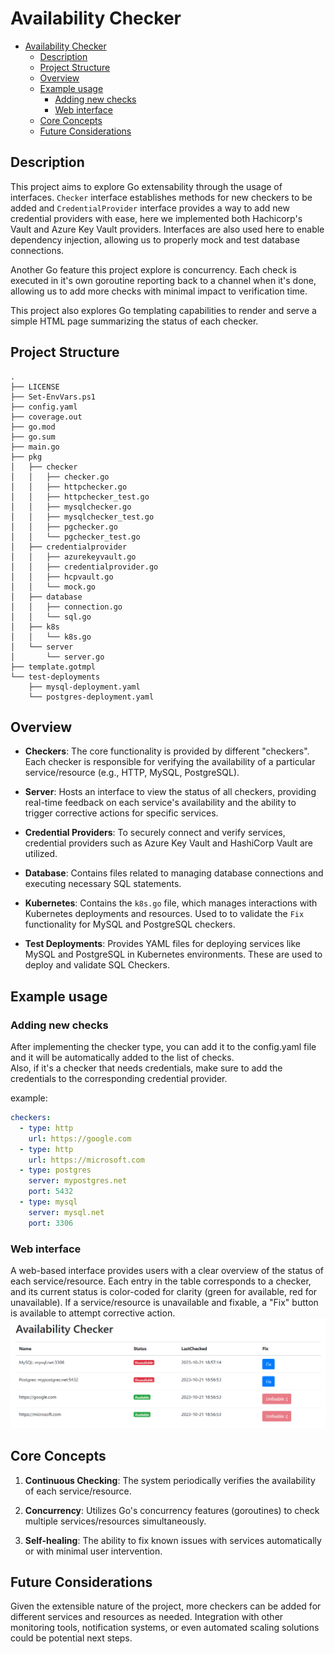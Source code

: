 # Availability Checker
- [Availability Checker](#availability-checker)
  - [Description](#description)
  - [Project Structure](#project-structure)
  - [Overview](#overview)
  - [Example usage](#example-usage)
    - [Adding new checks](#adding-new-checks)
    - [Web interface](#web-interface)
  - [Core Concepts](#core-concepts)
  - [Future Considerations](#future-considerations)

## Description
This project aims to explore Go extensability through the usage of interfaces. `Checker` interface establishes methods for new checkers to be added and `CredentialProvider` interface provides a way to add new credential providers with ease, here we implemented both Hachicorp's Vault and Azure Key Vault providers. Interfaces are also used here to enable dependency injection, allowing us to properly mock and test database connections.

Another Go feature this project explore is concurrency. Each check is executed in it's own goroutine reporting back to a channel when it's done, allowing us to add more checks with minimal impact to verification time.

This project also explores Go templating capabilities to render and serve a simple HTML page summarizing the status of each checker.

## Project Structure

```
.
├── LICENSE
├── Set-EnvVars.ps1
├── config.yaml
├── coverage.out
├── go.mod
├── go.sum
├── main.go
├── pkg
│   ├── checker
│   │   ├── checker.go
│   │   ├── httpchecker.go
│   │   ├── httpchecker_test.go
│   │   ├── mysqlchecker.go
│   │   ├── mysqlchecker_test.go
│   │   ├── pgchecker.go
│   │   └── pgchecker_test.go
│   ├── credentialprovider
│   │   ├── azurekeyvault.go
│   │   ├── credentialprovider.go
│   │   ├── hcpvault.go
│   │   └── mock.go
│   ├── database
│   │   ├── connection.go
│   │   └── sql.go
│   ├── k8s
│   │   └── k8s.go
│   └── server
│       └── server.go
├── template.gotmpl
└── test-deployments
    ├── mysql-deployment.yaml
    └── postgres-deployment.yaml
```

## Overview

- **Checkers**: The core functionality is provided by different "checkers". Each checker is responsible for verifying the availability of a particular service/resource (e.g., HTTP, MySQL, PostgreSQL).
  
- **Server**: Hosts an interface to view the status of all checkers, providing real-time feedback on each service's availability and the ability to trigger corrective actions for specific services.

- **Credential Providers**: To securely connect and verify services, credential providers such as Azure Key Vault and HashiCorp Vault are utilized.

- **Database**: Contains files related to managing database connections and executing necessary SQL statements.

- **Kubernetes**: Contains the `k8s.go` file, which manages interactions with Kubernetes deployments and resources. Used to to validate the `Fix` functionality for MySQL and PostgreSQL checkers.

- **Test Deployments**: Provides YAML files for deploying services like MySQL and PostgreSQL in Kubernetes environments. These are used to deploy and validate SQL Checkers.

## Example usage
### Adding new checks
After implementing the checker type, you can add it to the config.yaml file and it will be automatically added to the list of checks.\
Also, if it's a checker that needs credentials, make sure to add the credentials to the corresponding credential provider.

example:
```yaml
checkers:
  - type: http
    url: https://google.com
  - type: http
    url: https://microsoft.com
  - type: postgres
    server: mypostgres.net
    port: 5432
  - type: mysql
    server: mysql.net
    port: 3306
```

### Web interface
A web-based interface provides users with a clear overview of the status of each service/resource. Each entry in the table corresponds to a checker, and its current status is color-coded for clarity (green for available, red for unavailable). If a service/resource is unavailable and fixable, a "Fix" button is available to attempt corrective action.
![checks](https://github.com/rdalbuquerque/availability-checker/blob/master/.attachments/image.png)

## Core Concepts

1. **Continuous Checking**: The system periodically verifies the availability of each service/resource.
  
2. **Concurrency**: Utilizes Go's concurrency features (goroutines) to check multiple services/resources simultaneously.
   
3. **Self-healing**: The ability to fix known issues with services automatically or with minimal user intervention.

## Future Considerations

Given the extensible nature of the project, more checkers can be added for different services and resources as needed. Integration with other monitoring tools, notification systems, or even automated scaling solutions could be potential next steps.
